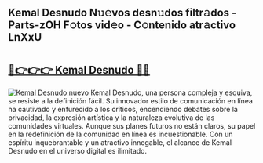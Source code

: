 ## Kemal Desnudo N𝚞𝚎vos desn𝚞dos filtr𝚊dos - Parts-zOH F𝚘tos vid𝚎o - C𝚘ntenido atr𝚊ctivo LnXxU

# <h2><a href="http://mbbxe2.tromn.icu/?c=Kemal+Desnudo">🔗👉👉👉 Kemal Desnudo 🔗🔗</a></h2>

[![Kemal Desnudo nuevo](https://i.imgur.com/pEAQMta.gif)](http://mbbxe2.tromn.icu/?c=Kemal+Desnudo)
Kemal Desnudo, una persona compleja y esquiva, se resiste a la definición fácil. Su innovador estilo de comunicación en línea ha cautivado y enfurecido a los críticos, encendiendo debates sobre la privacidad, la expresión artística y la naturaleza evolutiva de las comunidades virtuales. Aunque sus planes futuros no están claros, su papel en la redefinición de la comunidad en línea es incuestionable. Con un espíritu inquebrantable y un atractivo innegable, el alcance de Kemal Desnudo en el universo digital es ilimitado.
